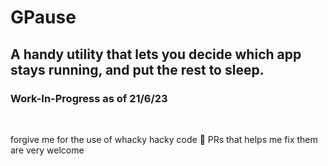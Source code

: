 # GPause

<h2>A handy utility that lets you decide which app stays running, and put the rest to sleep.</h2>

<h3>Work-In-Progress as of 21/6/23</h3>

<br>

forgive me for the use of whacky hacky code 🙏 PRs that helps me fix them are very welcome
